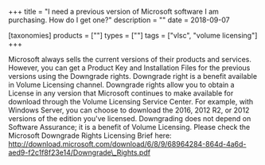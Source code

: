 +++
title = "I need a previous version of Microsoft software I am purchasing. How do I get one?"
description = ""
date = 2018-09-07

[taxonomies]
products = [""]
types = [""]
tags = ["vlsc", "volume licensing"]
+++

Microsoft always sells the current versions of their products and
services. However, you can get a Product Key and Installation Files for
the previous versions using the Downgrade rights. Downgrade right is a
benefit available in Volume Licensing channel. Downgrade rights allow
you to obtain a License in any version that Microsoft continues to make
available for download through the Volume Licensing Service Center. For
example, with Windows Server, you can choose to download the 2016, 2012
R2, or 2012 versions of the edition you've licensed. Downgrading does
not depend on Software Assurance; it is a benefit of Volume Licensing.
Please check the Microsoft Downgrade Rights Licensing Brief here:
http://download.microsoft.com/download/6/8/9/68964284-864d-4a6d-aed9-f2c1f8f23e14/Downgrade\_Rights.pdf